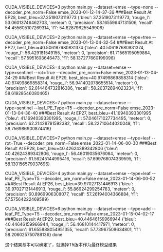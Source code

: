 CUDA_VISIBLE_DEVICES=3 python main.py --dataset=emse --type=none --decoder_pre_norm=False
emse_2023-01-12-14-37-36
###Best Result At EP28, best_bleu=37.2519073119773
{'bleu': 37.2519073119773, 'rouge_l': 53.06013746462703, 'meteor': 0, 'precision': 58.16559647131506, 'recall':
54.455605107269314, 'f1': 54.82879625549906}

CUDA_VISIBLE_DEVICES=2 python main.py --dataset=emse --type=tree --decoder_pre_norm=False
emse_2023-01-13-04-32-54
###Best Result At EP27, best_bleu=40.506187680831374
{'bleu': 40.506187680831374, 'rouge_l': 56.429181549155, 'meteor': 0, 'precision': 61.71565195059864, 'recall':
57.5951603646473, 'f1': 58.137277660199096}

CUDA_VISIBLE_DEVICES=4 python main.py --dataset=emse --type=sentinel --rot=True --decoder_pre_norm=False
emse_2023-01-13-04-34-29
###Best Result At EP29, best_bleu=40.97499869858314
{'bleu': 40.97499869858314, 'rouge_l': 56.941402078655514, 'meteor': 0, 'precision': 62.014464732816386, 'recall':
58.20372894023234, 'f1': 58.61928546080465}

CUDA_VISIBLE_DEVICES=7 python main.py --dataset=emse --type=sentinel --leaf_PE_Type=T5 --decoder_pre_norm=False
emse_2023-01-13-04-36-40
###Best Result At EP27, best_bleu=41.16940393301995
{'bleu': 41.16940393301995, 'rouge_l': 57.046171027734495, 'meteor': 0, 'precision': 62.21428791592382, 'recall':
58.22710644020048, 'f1': 58.756986900874416}

CUDA_VISIBLE_DEVICES=7 python main.py --dataset=emse --type=leaf --rot=True --decoder_pre_norm=False
emse_2023-01-14-06-00-30
###Best Result At EP28, best_bleu=40.42624389342806
{'bleu': 40.42624389342806, 'rouge_l': 56.46019035676064, 'meteor': 0, 'precision': 61.56245144995416, 'recall':
57.699768074339595, 'f1': 58.130156579037696}

CUDA_VISIBLE_DEVICES=4 python main.py --dataset=emse --type=leaf --leaf_PE_Type=T5 --decoder_pre_norm=False
emse_2023-01-14-06-00-52
###Best Result At EP26, best_bleu=39.97027131446913
{'bleu': 39.97027131446913, 'rouge_l': 55.86924299254783, 'meteor': 0, 'precision': 60.8969906308077, 'recall':
57.26194004366884, 'f1': 57.57564222469589}

CUDA_VISIBLE_DEVICES=6 python main.py --dataset=emse --type=add --leaf_PE_Type=T5 --decoder_pre_norm=False
emse_2023-01-15-04-02-17
###Best Result At EP29, best_bleu=40.44646159966944
{'bleu': 40.44646159966944, 'rouge_l': 56.46810144417971, 'meteor': 0, 'precision': 61.655888054951355, 'recall':
57.73967508634801, 'f1': 58.206025750788136}
done

这个结果基本可以确定了，就选择T5版本作为最终模型结果